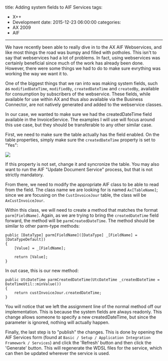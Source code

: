 title: Adding system fields to AIF Services
tags:
 - X++
 - Development
date: 2015-12-23 06:00:00
categories:
 - AX 2009
 - AIF
---
We have recently been able to really dive in to the AX AIF Webservices, and like most things the road was bumpy and filled with potholes. This isn't to say that webservices had a lot of problems. In fact, using webservices was certainly beneficial since much of the work has already been done. However, there were some things we had to do to make sure evrything was working the way we want it to.

One of the biggest things that we ran into was making system fields, such as `modifiedDateTime`, `modifiedBy`, `createdDateTime` and `createdBy`, available for consumption by subscribers of the webservice. These fields, while available for use within AX and thus also available via the Business Connector, are not natively generated and added to the webservice classes.

In our case, we wanted to make sure we had the createdDateTime field available in the InvoiceService. The examples I will use will focus around this use case, but they should be transferable to any other similar case.

First, we need to make sure the table actually has the field enabled. On the table properties, simply make sure the `createdDateTime` property is set to "Yes":

![](TableProperties.png)

If this property is not set, change it and syncronize the table. You may also want to run the AIF "Update Document Service" process, but that is not strictly mandatory.

From there, we need to modify the appropriate AIF class to be able to read from the field. The class name we are looking for is named `Ax[TableName]`; since we are focusing on the `CustInvoiceJour` table, the class will be `AxCustInvoiceJour`. 

Within this class, we will need to create a method that matches the format `parm[FieldName]`. Again, as we are trying to bring the `createdDateTime` field forward, the method will be `parmCreatedDateTime`. The method should be similar to other parm-type methods: 

```axapta
public [DataType] parm[FieldName]([DataType] _[FieldName] = [DataTypeDefault])
{
    [Value] = _[FieldName];

    return [Value];
}
```

In out case, this is our new method:

```axapta
public UtcDateTime parmCreatedDateTime(UtcDateTime _createdDateTime = DateTimeUtil::minValue())
{
    return custInvoiceJour.createdDateTime;
}
```

You will notice that we left the assignment line of the normal method off our implementation. This is because the system fields are always readonly. This change allows someone to specify a new createdDateTime, but since the parameter is ignored, nothing will actually happen.

Finally, the last step is to "publish" the changes. This is done by opening the AIF Services form (found at `Basic / Setup / Application Integration Framework / Services`) and click the 'Refresh' button and then click the 'Generate' button. This will regenerate the WDSL files for the service, which can then be updated wherever the service is used.